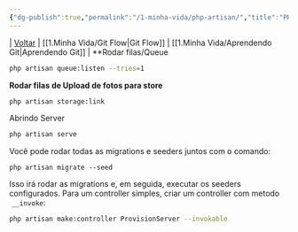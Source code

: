 ```yaml
---
{"dg-publish":true,"permalink":"/1-minha-vida/php-artisan/","title":"PHP_Artisan","tags":["pessoal/estudos","pessoal/quaseumdev"],"noteIcon":""}
---
```


| [Voltar](index) | [[1.Minha Vida/Git Flow\|Git Flow]] | [[1.Minha Vida/Aprendendo Git\|Aprendendo Git]] |
**Rodar filas/Queue
```bash
php artisan queue:listen --tries=1
```
**Rodar filas de Upload de fotos para store**
```bash
php artisan storage:link
```
Abrindo Server
```bash
php artisan serve
```
Você pode rodar todas as migrations e seeders juntos com o comando:
```
php artisan migrate --seed
```
Isso irá rodar as migrations e, em seguida, executar os seeders configurados.
Para um controller simples, criar um controller com metodo  `__invoke`:
```bash
php artisan make:controller ProvisionServer --invokable
```
